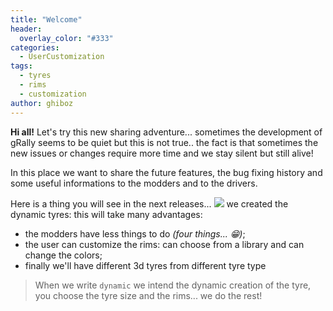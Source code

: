 ```yaml
---
title: "Welcome"
header:
  overlay_color: "#333"
categories:
  - UserCustomization
tags:
  - tyres
  - rims
  - customization
author: ghiboz
---
```


**Hi all!**
Let's try this new sharing adventure... sometimes the development of gRally seems to be quiet 
but this is not true.. the fact is that sometimes the new issues or changes require more time and we stay 
silent but still alive!

In this place we want to share the future features, the bug fixing history and some useful informations 
to the modders and to the drivers.

Here is a thing you will see in the next releases...
![](https://imgur.com/8qwRMU8.png)
we created the dynamic tyres: this will take many advantages:
 - the modders have less things to do _(four things... 😁)_;
 - the user can customize the rims: can choose from a library and can change the colors;
 - finally we'll have different 3d tyres from different tyre type

  > When we write `dynamic` we intend the dynamic creation of the tyre, you choose the tyre size and the rims... we do the rest!
